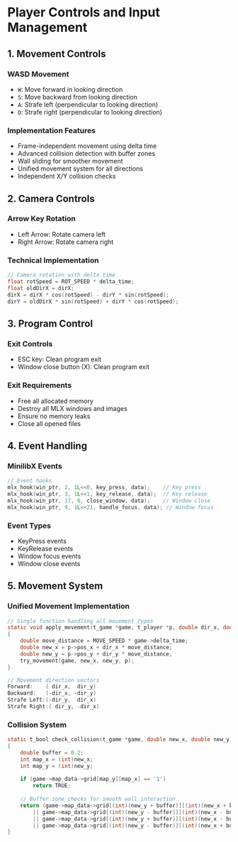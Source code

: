 # Player Controls and Input Management

## 1. Movement Controls
### WASD Movement
- `W`: Move forward in looking direction
- `S`: Move backward from looking direction
- `A`: Strafe left (perpendicular to looking direction)
- `D`: Strafe right (perpendicular to looking direction)

### Implementation Features
- Frame-independent movement using delta time
- Advanced collision detection with buffer zones
- Wall sliding for smoother movement
- Unified movement system for all directions
- Independent X/Y collision checks

## 2. Camera Controls
### Arrow Key Rotation
- Left Arrow: Rotate camera left
- Right Arrow: Rotate camera right

### Technical Implementation
```c
// Camera rotation with delta time
float rotSpeed = ROT_SPEED * delta_time;
float oldDirX = dirX;
dirX = dirX * cos(rotSpeed) - dirY * sin(rotSpeed);
dirY = oldDirX * sin(rotSpeed) + dirY * cos(rotSpeed);
```

## 3. Program Control
### Exit Controls
- ESC key: Clean program exit
- Window close button (X): Clean program exit

### Exit Requirements
- Free all allocated memory
- Destroy all MLX windows and images
- Ensure no memory leaks
- Close all opened files

## 4. Event Handling
### MinilibX Events
```c
// Event hooks
mlx_hook(win_ptr, 2, 1L<<0, key_press, data);    // Key press
mlx_hook(win_ptr, 3, 1L<<1, key_release, data);  // Key release
mlx_hook(win_ptr, 17, 0, close_window, data);    // Window close
mlx_hook(win_ptr, 9, 1L<<21, handle_focus, data); // Window focus
```

### Event Types
- KeyPress events
- KeyRelease events
- Window focus events
- Window close events

## 5. Movement System
### Unified Movement Implementation
```c
// Single function handling all movement types
static void apply_movement(t_game *game, t_player *p, double dir_x, double dir_y)
{
    double move_distance = MOVE_SPEED * game->delta_time;
    double new_x = p->pos_x + dir_x * move_distance;
    double new_y = p->pos_y + dir_y * move_distance;
    try_movement(game, new_x, new_y, p);
}

// Movement direction vectors
Forward:    ( dir_x,  dir_y)
Backward:   (-dir_x, -dir_y)
Strafe Left:(-dir_y,  dir_x)
Strafe Right:( dir_y, -dir_x)
```

### Collision System
```c
static t_bool check_collision(t_game *game, double new_x, double new_y)
{
    double buffer = 0.2;
    int map_x = (int)new_x;
    int map_y = (int)new_y;
    
    if (game->map_data->grid[map_y][map_x] == '1')
        return TRUE;
        
    // Buffer zone checks for smooth wall interaction
    return (game->map_data->grid[(int)(new_y + buffer)][(int)(new_x + buffer)] == '1'
        || game->map_data->grid[(int)(new_y - buffer)][(int)(new_x - buffer)] == '1'
        || game->map_data->grid[(int)(new_y + buffer)][(int)(new_x - buffer)] == '1'
        || game->map_data->grid[(int)(new_y - buffer)][(int)(new_x + buffer)] == '1');
}
```
